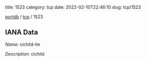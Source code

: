 title: 1523
category: tcp
date: 2022-02-10T22:46:10
slug: tcp/1523

[portdb](/) / [tcp](/category/tcp.html) / 1523


## IANA Data

_Name:_ cichild-lm

_Description:_ cichild

